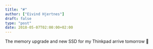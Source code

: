 ```yaml
---
title: "#"
author: ["Eivind Hjertnes"]
draft: false
type: "post"
date: 2018-05-07T02:00:00+02:00
---
```


The memory upgrade and new SSD for my Thinkpad arrive tomorrow 😬
